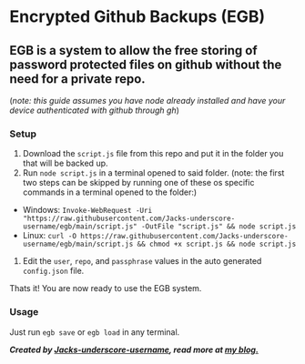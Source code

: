 # Encrypted Github Backups (EGB)

## EGB is a system to allow the free storing of password protected files on github without the need for a private repo.

(*note: this guide assumes you have node already installed and have your device authenticated with github through gh*)

### Setup
 1. Download the ```script.js``` file from this repo and put it in the folder you that will be backed up.
 1. Run ```node script.js``` in a terminal opened to said folder. (note: the first two steps can be skipped by running one of these os specific commands in a terminal opened to the folder:)
 * Windows: ```Invoke-WebRequest -Uri "https://raw.githubusercontent.com/Jacks-underscore-username/egb/main/script.js" -OutFile "script.js" && node script.js```
 * Linux: ```curl -O https://raw.githubusercontent.com/Jacks-underscore-username/egb/main/script.js && chmod +x script.js && node script.js```
 1. Edit the ```user```, ```repo```, and ```passphrase``` values in the auto generated ```config.json``` file.

Thats it! You are now ready to use the EGB system. 

### Usage
Just run ```egb save``` or ```egb load``` in any terminal.

***Created by [Jacks-underscore-username](https://github.com/Jacks-underscore-username), read more at [my blog.](https://jacks-project-hub.vercel.app/posts/Github%20backup/)***